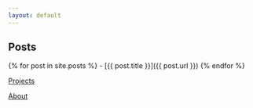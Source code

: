 ```yaml
---
layout: default
---
```


## Posts

{% for post in site.posts %} - [{{ post.title }}]({{ post.url }})
{% endfor %}

[Projects](projects.html)

[About](about.html)